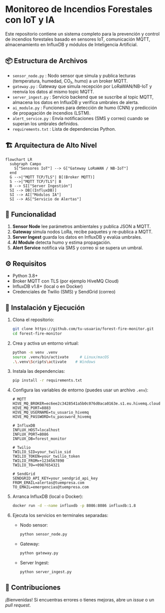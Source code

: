 # Monitoreo de Incendios Forestales con IoT y IA

Este repositorio contiene un sistema completo para la prevención y control de incendios forestales basado en sensores IoT, comunicación MQTT, almacenamiento en InfluxDB y módulos de Inteligencia Artificial.

## 📦 Estructura de Archivos

* `sensor_node.py`      : Nodo sensor que simula y publica lecturas (temperatura, humedad, CO₂, humo) a un broker MQTT.
* `gateway.py`          : Gateway que simula recepción por LoRaWAN/NB-IoT y reenvía los datos al mismo topic MQTT.
* `server_ingest.py`    : Servicio backend que se suscribe al topic MQTT, almacena los datos en InfluxDB y verifica umbrales de alerta.
* `ai_module.py`        : Funciones para detección de humo (CNN) y predicción de propagación de incendios (LSTM).
* `alert_service.py`    : Envía notificaciones (SMS y correo) cuando se superan los umbrales definidos.
* `requirements.txt`    : Lista de dependencias Python.

## 🏗️ Arquitectura de Alto Nivel

```mermaid
flowchart LR
  subgraph Campo
    S["Sensores IoT"] --> G["Gateway LoRaWAN / NB-IoT"]
  end
  G -->|"MQTT TCP/TLS"| B[(Broker MQTT)]
  S -->|"MQTT TCP/TLS"| B
  B --> SI["Server Ingestión"]
  SI --> DB[(InfluxDB)]
  SI --> AI["Módulos IA"]
  SI --> AS["Servicio de Alertas"]
```

## 🎯 Funcionalidad

1. **Sensor Node** lee parámetros ambientales y publica JSON a MQTT.
2. **Gateway** simula nodos LoRa, recibe paquetes y re-publica a MQTT.
3. **Server Ingest** guarda los datos en InfluxDB y evalúa umbrales.
4. **AI Module** detecta humo y estima propagación.
5. **Alert Service** notifica vía SMS y correo si se supera un umbral.

## ⚙️ Requisitos

* Python 3.8+
* Broker MQTT con TLS (por ejemplo HiveMQ Cloud)
* InfluxDB v1.8+ (local o en Docker)
* Credenciales de Twilio (SMS) y SendGrid (correo)

## 🚀 Instalación y Ejecución

1. Clona el repositorio:

   ```bash
   git clone https://github.com/tu-usuario/forest-fire-monitor.git
   cd forest-fire-monitor
   ```
2. Crea y activa un entorno virtual:

   ```bash
   python -m venv .venv
   source .venv/bin/activate     # Linux/macOS
   .\.venv\Scripts\activate    # Windows
   ```
3. Instala las dependencias:

   ```bash
   pip install -r requirements.txt
   ```
4. Configura las variables de entorno (puedes usar un archivo `.env`):

   ```env
   # MQTT
   HIVE_MQ_BROKER=ec6ee2c3428541a5b0c076d0aca0163e.s1.eu.hivemq.cloud
   HIVE_MQ_PORT=8883
   HIVE_MQ_USERNAME=tu_usuario_hivemq
   HIVE_MQ_PASSWORD=tu_password_hivemq

   # InfluxDB
   INFLUX_HOST=localhost
   INFLUX_PORT=8086
   INFLUX_DB=forest_monitor

   # Twilio
   TWILIO_SID=your_twilio_sid
   TWILIO_TOKEN=your_twilio_token
   TWILIO_FROM=+1234567890
   TWILIO_TO=+0987654321

   # SendGrid
   SENDGRID_API_KEY=your_sendgrid_api_key
   FROM_EMAIL=alertas@tuempresa.com
   TO_EMAIL=emergencias@tuempresa.com
   ```
5. Arranca InfluxDB (local o Docker):

   ```bash
   docker run -d --name influxdb -p 8086:8086 influxdb:1.8
   ```
6. Ejecuta los servicios en terminales separadas:

   * Nodo sensor:

     ```bash
     python sensor_node.py
     ```
   * Gateway:

     ```bash
     python gateway.py
     ```
   * Server Ingest:

     ```bash
     python server_ingest.py
     ```



## 🤝 Contribuciones

¡Bienvenidas! Si encuentras errores o tienes mejoras, abre un *issue* o un *pull request*.


